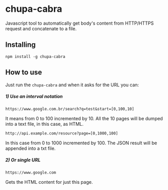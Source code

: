 # chupa-cabra
Javascript tool to automatically get body's content from HTTP/HTTPS request and concatenate to a file.

## Installing

    npm install -g chupa-cabra 

## How to use
Just run the ```chupa-cabra``` and when it asks for the URL you can:

##### 1) Use an interval notation
    https://www.google.com.br/search?q=test&start=[0,100,10]

It means from 0 to 100 incremented by 10. All the 10 pages will be dumped into a text file, in this case, as HTML. 

    http://api.example.com/resource?page=[0,1000,100]

In this case from 0 to 1000 incremented by 100. The JSON result will be appended into a txt file.

##### 2) Or single URL
    https://www.google.com
Gets the HTML content for just this page. 
